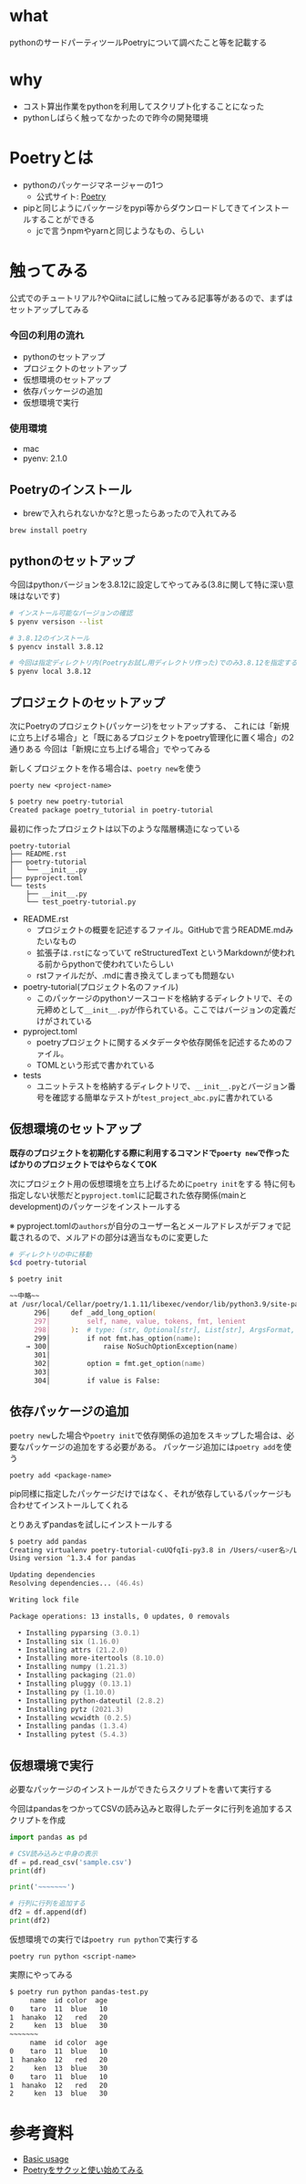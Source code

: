 # what
pythonのサードパーティツールPoetryについて調べたこと等を記載する

# why
- コスト算出作業をpythonを利用してスクリプト化することになった
- pythonしばらく触ってなかったので昨今の開発環境

# Poetryとは
- pythonのパッケージマネージャーの1つ
    - 公式サイト: [Poetry](https://python-poetry.org/)
- pipと同じようにパッケージをpypi等からダウンロードしてきてインストールすることができる
    - jcで言うnpmやyarnと同じようなもの、らしい


# 触ってみる
公式でのチュートリアル?やQiitaに試しに触ってみる記事等があるので、まずはセットアップしてみる

### 今回の利用の流れ
- pythonのセットアップ
- プロジェクトのセットアップ
- 仮想環境のセットアップ
- 依存パッケージの追加
- 仮想環境で実行

### 使用環境
- mac
- pyenv: 2.1.0

## Poetryのインストール
- brewで入れられないかな?と思ったらあったので入れてみる

```
brew install poetry
```


## pythonのセットアップ
今回はpythonバージョンを3.8.12に設定してやってみる(3.8に関して特に深い意味はないです)

```zsh
# インストール可能なバージョンの確認
$ pyenv versison --list

# 3.8.12のインストール
$ pyencv install 3.8.12

# 今回は指定ディレクトリ内(Poetryお試し用ディレクトリ作った)でのみ3.8.12を指定する
$ pyenv local 3.8.12
```

## プロジェクトのセットアップ
次にPoetryのプロジェクト(パッケージ)をセットアップする、
これには「新規に立ち上げる場合」と「既にあるプロジェクトをpoetry管理化に置く場合」の2通りある
今回は「新規に立ち上げる場合」でやってみる

新しくプロジェクトを作る場合は、`poetry new`を使う

```
poerty new <project-name>
```

```zsh
$ poetry new poetry-tutorial
Created package poetry_tutorial in poetry-tutorial
```

最初に作ったプロジェクトは以下のような階層構造になっている
```
poetry-tutorial
├── README.rst
├── poetry-tutorial
│   └── __init__.py
├── pyproject.toml
└── tests
    ├── __init__.py
    └── test_poetry-tutorial.py
```

 - README.rst
     - プロジェクトの概要を記述するファイル。GitHubで言うREADME.mdみたいなもの
     - 拡張子は`.rst`になっていて reStructuredText というMarkdownが使われる前からpythonで使われていたらしい
     - rstファイルだが、.mdに書き換えてしまっても問題ない
 - poetry-tutorial(プロジェクト名のファイル)
     - このパッケージのpythonソースコードを格納するディレクトリで、その元締めとして`__init__.py`が作られている。ここではバージョンの定義だけがされている
 - pyproject.toml
     - poetryプロジェクトに関するメタデータや依存関係を記述するためのファイル。
     - TOMLという形式で書かれている
 - tests
     - ユニットテストを格納するディレクトリで、`__init__.py`とバージョン番号を確認する簡単なテストが`test_project_abc.py`に書かれている


## 仮想環境のセットアップ
**既存のプロジェクトを初期化する際に利用するコマンドで`poerty new`で作ったばかりのプロジェクトではやらなくてOK**

次にプロジェクト用の仮想環境を立ち上げるために`poetry init`をする
特に何も指定しない状態だと`pyproject.toml`に記載された依存関係(mainとdevelopment)のパッケージをインストールする

※ pyproject.tomlの`authors`が自分のユーザー名とメールアドレスがデフォで記載されるので、メルアドの部分は適当なものに変更した


```zsh
# ディレクトリの中に移動
$cd poetry-tutorial

$ poetry init

~~中略~~
at /usr/local/Cellar/poetry/1.1.11/libexec/vendor/lib/python3.9/site-packages/clikit/args/default_args_parser.py:300 in _add_long_option
      296│     def _add_long_option(
      297│         self, name, value, tokens, fmt, lenient
      298│     ):  # type: (str, Optional[str], List[str], ArgsFormat, bool) -> None
      299│         if not fmt.has_option(name):
    → 300│             raise NoSuchOptionException(name)
      301│
      302│         option = fmt.get_option(name)
      303│
      304│         if value is False:
```

## 依存パッケージの追加
`poetry new`した場合や`poetry init`で依存関係の追加をスキップした場合は、必要なパッケージの追加をする必要がある。
パッケージ追加には`poetry add`を使う

```
poetry add <package-name>
```

pip同様に指定したパッケージだけではなく、それが依存しているパッケージも合わせてインストールしてくれる


とりあえずpandasを試しにインストールする

```zsh
$ poetry add pandas
Creating virtualenv poetry-tutorial-cuUQfqIi-py3.8 in /Users/<user名>/Library/Caches/pypoetry/virtualenvs
Using version ^1.3.4 for pandas

Updating dependencies
Resolving dependencies... (46.4s)

Writing lock file

Package operations: 13 installs, 0 updates, 0 removals

  • Installing pyparsing (3.0.1)
  • Installing six (1.16.0)
  • Installing attrs (21.2.0)
  • Installing more-itertools (8.10.0)
  • Installing numpy (1.21.3)
  • Installing packaging (21.0)
  • Installing pluggy (0.13.1)
  • Installing py (1.10.0)
  • Installing python-dateutil (2.8.2)
  • Installing pytz (2021.3)
  • Installing wcwidth (0.2.5)
  • Installing pandas (1.3.4)
  • Installing pytest (5.4.3)
```

##  仮想環境で実行
必要なパッケージのインストールができたらスクリプトを書いて実行する

今回はpandasをつかってCSVの読み込みと取得したデータに行列を追加するスクリプトを作成

```py
import pandas as pd

# CSV読み込みと中身の表示
df = pd.read_csv('sample.csv')
print(df)

print('~~~~~~~')

# 行列に行列を追加する
df2 = df.append(df)
print(df2)
```

仮想環境での実行では`poetry run python`で実行する

```
poetry run python <script-name>
```

実際にやってみる

```zsh
$ poetry run python pandas-test.py
     name  id color  age
0    taro  11  blue   10
1  hanako  12   red   20
2     ken  13  blue   30
~~~~~~~
     name  id color  age
0    taro  11  blue   10
1  hanako  12   red   20
2     ken  13  blue   30
0    taro  11  blue   10
1  hanako  12   red   20
2     ken  13  blue   30
```


# 参考資料
- [Basic usage](https://python-poetry.org/)
- [Poetryをサクッと使い始めてみる](https://qiita.com/ksato9700/items/b893cf1db83605898d8a)
